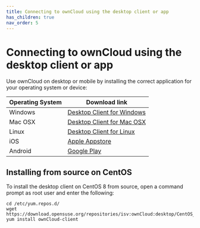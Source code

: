```yaml
---
title: Connecting to ownCloud using the desktop client or app
has_children: true
nav_order: 5
---
```


# Connecting to ownCloud using the desktop client or app

Use ownCloud on desktop or mobile by installing the correct application for your operating system or device: 

|Operating System|Download link|
|---|---|
|Windows|[Desktop Client for Windows](https://download.ownCloud.com/desktop/stable/ownCloud-2.6.1.13407.13049.msi)|
|Mac OSX|[Desktop Client for Mac OSX](https://download.ownCloud.com/desktop/stable/ownCloud-2.6.1.13096.pkg)|
|Linux|[Desktop Client for Linux](https://software.opensuse.org/download.html?project=isv:ownCloud:desktop&package=ownCloud-client)|
|iOS|[Apple Appstore](https://apps.apple.com/app/id1359583808)|
|Android|[Google Play](https://play.google.com/store/apps/details?id=com.ownCloud.android)|

## Installing from source on CentOS

To install the desktop client on CentOS 8 from source, open a command prompt as root user and enter the following:

	cd /etc/yum.repos.d/
	wget https://download.opensuse.org/repositories/isv:ownCloud:desktop/CentOS_8/isv:ownCloud:desktop.repo
	yum install ownCloud-client
